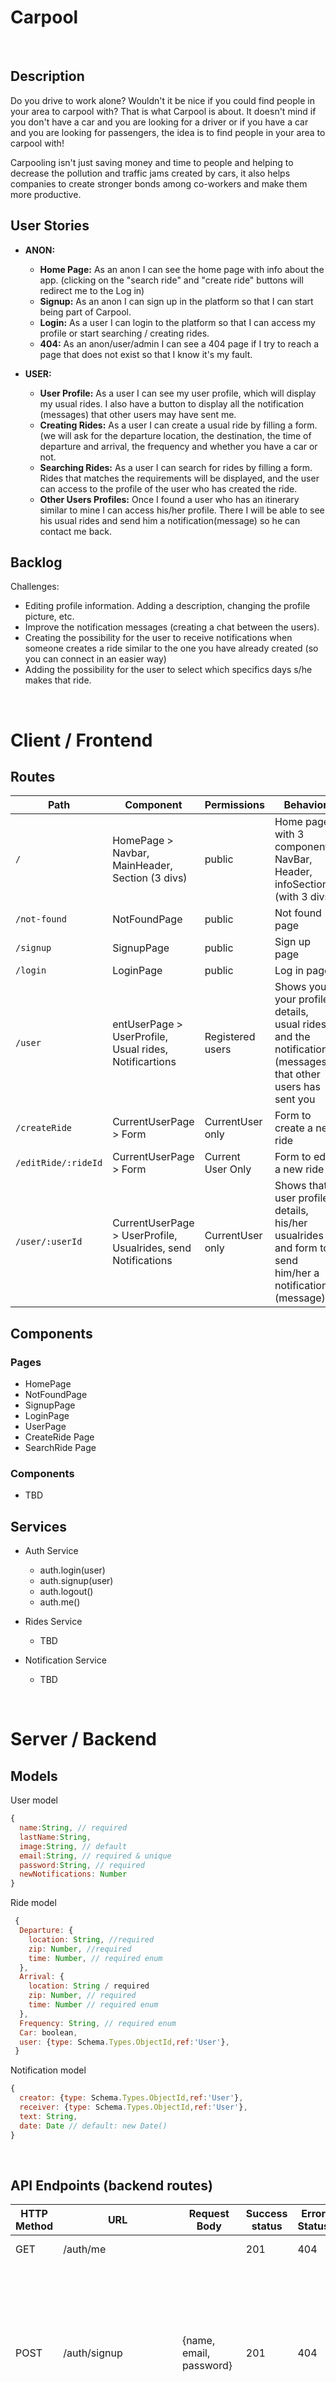 

# Carpool

<br>

## Description

Do you drive to work alone? Wouldn't it be nice if you could find people in your area to carpool with? That is what Carpool is about. 
It doesn't mind if you don't have a car and you are looking for a driver or if you have a car and you are looking for passengers, the idea is to find people in your area to carpool with!

Carpooling isn't just saving money and time to people and helping to decrease the pollution and traffic jams created by cars, it also helps companies to create stronger bonds among co-workers and make them more productive.

## User Stories

- **ANON:**
    - **Home Page:** As an anon I can see the home page with info about the app. (clicking on the "search ride" and "create ride" buttons will redirect me to the Log in)
    - **Signup:** As an anon I can sign up in the platform so that I can start being part of Carpool.
    - **Login:** As a user I can login to the platform so that I can access my profile or start searching / creating rides.
    - **404:** As an anon/user/admin I can see a 404 page if I try to reach a page that does not exist so that I know it's my fault.

- **USER:**
    - **User Profile:** As a user I can see my user profile, which will display my usual rides. I also have a button to display all the notification (messages) that other users may have sent me. 
    - **Creating Rides:** As a user I can create a usual ride by filling a form. (we will ask for the departure location, the destination, the time of departure and arrival, the frequency and whether you have a car or not. 
    - **Searching Rides:** As a user I can search for rides by filling a form. Rides that matches the requirements will be displayed, and the user can access to the profile of the user who has created the ride. 
    - **Other Users Profiles:** Once I found a user who has an itinerary similar to mine I can access his/her profile. There I will be able to see his usual rides and send him a notification(message) so he can contact me back. 

## Backlog

Challenges:
- Editing profile information. Adding a description, changing the profile picture, etc. 
- Improve the notification messages (creating a chat between the users).
- Creating the possibility for the user to receive notifications when someone creates a ride similar to the one you have already created (so you can connect in an easier way)
- Adding the possibility for the user to select which specifics days s/he makes that ride. 
 
<br>


# Client / Frontend

## Routes
| Path | Component | Permissions | Behavior |
| - | - | - | - |
| `/` | HomePage > Navbar, MainHeader, Section (3 divs) | public | Home page with 3 components: NavBar, Header, infoSection (with 3 divs) |
| `/not-found` | NotFoundPage | public | Not found page |
| `/signup` | SignupPage | public | Sign up page |
| `/login` | LoginPage | public | Log in page |
| `/user` |  entUserPage > UserProfile, Usual rides, Notificartions | Registered users | Shows you your profile details, usual rides and the notification (messages) that other users has sent you |
| `/createRide` | CurrentUserPage > Form | CurrentUser only | Form to create a new ride |
| `/editRide/:rideId` | CurrentUserPage > Form | Current User Only | Form to edit a new ride  |
| `/user/:userId` | CurrentUserPage > UserProfile, Usualrides, send Notifications | CurrentUser only | Shows that user profile details, his/her usualrides and form to send him/her a notification (message)  |


## Components

### Pages
  - HomePage
  - NotFoundPage
  - SignupPage
  - LoginPage
  - UserPage
  - CreateRide Page
  - SearchRide Page
  
### Components
  - TBD

## Services
- Auth Service
  - auth.login(user)
  - auth.signup(user)
  - auth.logout()
  - auth.me()

- Rides Service
  - TBD 
  
- Notification Service 
  - TBD

<br>


# Server / Backend


## Models

User model

```javascript
{
  name:String, // required
  lastName:String,
  image:String, // default
  email:String, // required & unique
  password:String, // required
  newNotifications: Number
}
```

Ride model

```javascript
 {
  Departure: {
    location: String, //required
    zip: Number, //required
    time: Number, // required enum
  },
  Arrival: {
    location: String / required
    zip: Number, // required
    time: Number // required enum
  },
  Frequency: String, // required enum
  Car: boolean, 
  user: {type: Schema.Types.ObjectId,ref:'User'},
 }
```

Notification model

```javascript
{
  creator: {type: Schema.Types.ObjectId,ref:'User'},
  receiver: {type: Schema.Types.ObjectId,ref:'User'},
  text: String, 
  date: Date // default: new Date()
}
```

<br>

## API Endpoints (backend routes)

| HTTP Method | URL | Request Body | Success status | Error Status | Returns |         Details            |
| - | - | - | - | - | - | - |
| GET | /auth/me | | 201 | 404 | get my user from session |
| POST | /auth/signup | {name, email, password} | 201 | 404 | | Checks if fields not empty (422) and user not exists (409), then create user with encrypted password, and store user in session |
| POST | /auth/login | {username, password} | 200 | 401 | | Checks if fields not empty (422), if user exists (404), and if password challenges (404), then stores user in session |
| POST | /auth/logout | | 204 | 400 | | Logs out the user |
| GET | /user | Saved session | 200 | 404 | session.currentUser (except password) | get currentUser data, arts and challenges |
| PUT | /user/edit | Saved session | 201 | 400 | - | edit user data |
| GET | /createRide | | 200 | 400 | | Show all challenges |
| POST | /createRide | {body} | 201 | 400 | confimation message | Create and save a new ride |
| GET | /editRide/:rideId/ | {rideId} | 200 | 400 | ride | edit challenge |
| PUT | /editRide/:rideId/ | {rideId} | 200 | 400 | confimation message | edit challenge |
| DELETE | /editRide/:rideId/ | {rideId} | 200 | 400 | confimation message | edit challenge |
| POST | /searchRide/ | {body} | 200 | 400 | every ride that matches conditions | finding the challenges |
| GET | /user/:userId | {userId} | 200 | 400 | user (except password and notifications) | get other user data, his arts and the challenges has joined |
| POST | /createNewNotification | {body} | 200 | 400 | confirmation message | posting new notifications |

<br>